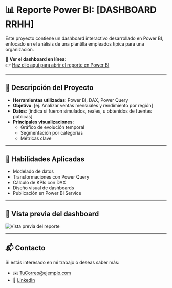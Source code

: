# 📊 Reporte Power BI: [DASHBOARD RRHH]

Este proyecto contiene un dashboard interactivo desarrollado en Power BI, enfocado en el análisis de una plantilla empleados típica para una organización.

🔗 **Ver el dashboard en línea**:  
👉 [Haz clic aquí para abrir el reporte en Power BI](https://app.powerbi.com/view?r=eyJrIjoiZGU3MjdmM2YtOTM0YS00ODdjLThhNDYtMzEyZTJhYzAxMjcwIiwidCI6ImZhYWIyZWQzLTBkYjYtNGU1NS05N2YyLWU5NTZhNzQ5NTU4NyIsImMiOjR9)

---

## 📌 Descripción del Proyecto

- **Herramientas utilizadas**: Power BI, DAX, Power Query  
- **Objetivo**: [ej. Analizar ventas mensuales y rendimiento por región]  
- **Datos**: [indica si fueron simulados, reales, u obtenidos de fuentes públicas]  
- **Principales visualizaciones**:  
  - Gráfico de evolución temporal
  - Segmentación por categorías
  - Métricas clave

---

## 🧠 Habilidades Aplicadas

- Modelado de datos
- Transformaciones con Power Query
- Cálculo de KPIs con DAX
- Diseño visual de dashboards
- Publicación en Power BI Service

---

## 📸 Vista previa del dashboard

![Vista previa del reporte](ruta/a/una/imagen.png) <!-- Puedes subir una captura del dashboard -->

---

## 📬 Contacto

Si estás interesado en mi trabajo o deseas saber más:
- ✉️ [TuCorreo@ejemplo.com](mailto:TuCorreo@ejemplo.com)
- 💼 [LinkedIn](https://www.linkedin.com/in/tu-perfil)


